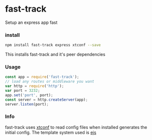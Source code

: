 # fast-track
Setup an express app fast

### install
```bash
npm install fast-track express xtconf --save
```
This installs fast-track and it's peer dependencies

### Usage
```javascript
const app = require('fast-track');
// load any routes or middleware you want
var http = require('http');
var port = 3232;
app.set('port', port);
const server = http.createServer(app);
server.listen(port);
```

### Info
fast-track uses [xtconf](https://npmjs.com/package/xtconf) to read config files when installed generates the initial config. The template system used is [ejs](https://npmjs.com/package/ejs) 